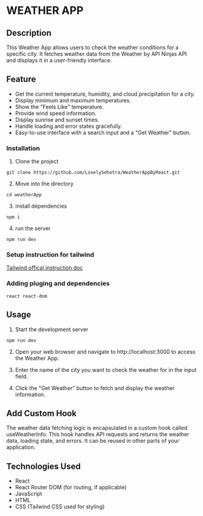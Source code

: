 # WEATHER APP
## Description
This Weather App allows users to check the weather conditions for a specific city. It fetches weather data from the Weather by API Ninjas API and displays it in a user-friendly interface.
## Feature
- Get the current temperature, humidity, and cloud precipitation for a city.
- Display minimum and maximum temperatures.
- Show the "Feels Like" temperature.
- Provide wind speed information.
- Display sunrise and sunset times.
- Handle loading and error states gracefully.
- Easy-to-use interface with a search input and a "Get Weather" button.
### Installation

1. Clone the project

```
git clone https://github.com/LovelySehotra/WeatherAppByReact.git
```

2. Move into the directory 

```
cd weatherApp

```
3. install dependencies

```
npm i

```
4. run the server

```
npm run dev

```
### Setup instruction for tailwind 

[Tailwind offical instruction doc](https://tailwindcss.com/docs/guides/vite)



###  Adding pluging and dependencies

```
react react-dom

```
## Usage
1. Start the development server
```
npm run dev
```

2. Open your web browser and navigate to http://localhost:3000 to access the Weather App.

3. Enter the name of the city you want to check the weather for in the input field.

4. Click the "Get Weather" button to fetch and display the weather information.

## Add Custom Hook 
The weather data fetching logic is encapsulated in a custom hook called useWeatherInfo. This hook handles API requests and returns the weather data, loading state, and errors. It can be reused in other parts of your application.
## Technologies Used
* React
* React Router DOM (for routing, if applicable)
* JavaScript
* HTML
* CSS (Tailwind CSS used for styling)
